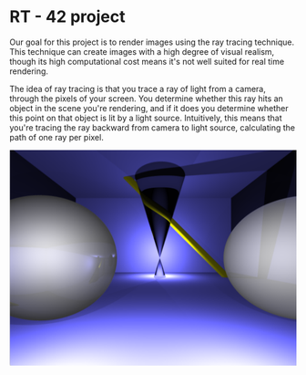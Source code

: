 # RT - 42 project
Our goal for this project is to render images using the ray tracing technique. This technique can create images with a high degree of visual realism, though its high computational cost means it's not well suited for real time rendering.

The idea of ray tracing is that you trace a ray of light from a camera, through the pixels of your screen. You determine whether this ray hits an object in the scene you're rendering, and if it does you determine whether this point on that object is lit by a light source. Intuitively, this means that you're tracing the ray backward from camera to light source, calculating the path of one ray per pixel.

![alt_text](./images/glass_sphere_1.png)  
